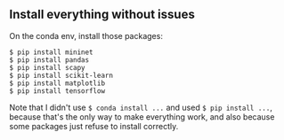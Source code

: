 ## Install everything without issues

On the conda env, install those packages:

```
$ pip install mininet
$ pip install pandas
$ pip install scapy
$ pip install scikit-learn
$ pip install matplotlib
$ pip install tensorflow
```

Note that I didn't use `$ conda install ...` and used
`$ pip install ...`, because that's the only way to
make everything work, and also because some packages
just refuse to install correctly.
